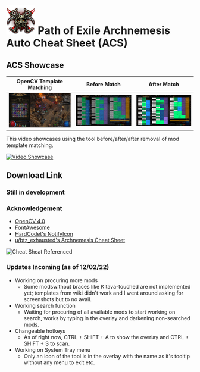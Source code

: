 # ![Kitava's Touched](Resources/Logo.png) Path of Exile Archnemesis Auto Cheat Sheet (ACS)

## ACS Showcase 
| OpenCV Template Matching | Before Match | After Match |
| :---: | :---: | :---: |
|![](Resources/Showcase/Showcase_1.JPG)| ![](Resources/Showcase/Showcase_2.JPG)| ![](Resources/Showcase/Showcase_3.JPG)|

This video showcases using the tool before/after/after removal of mod template matching.

[![Video Showcase](https://img.youtube.com/vi/1dJZwOJwuFQ/0.jpg)](https://youtu.be/1dJZwOJwuFQ)

## Download Link

### Still in development
### Acknowledgement

- [OpenCV 4.0](https://opencv.org/opencv-4-0/)
- [FontAwesome](https://fontawesome.com/)
- [HardCodet's NotifyIcon](http://www.hardcodet.net/wpf-notifyicon)
- [u/btz_exhausted's Archnemesis Cheat Sheet](https://www.reddit.com/r/pathofexile/comments/smvzgw/archnemesis_recipes_and_rewards_cheat_sheet/)

![Cheat Sheat Referenced](https://i.redd.it/s32npw296gg81.png)

### Updates Incoming (as of 12/02/22)

- Working on procuring more mods
    - Some modswithout braces like Kitava-touched are not implemented yet; templates from wiki didn't work and I went around asking for screenshots but to no avail.
- Working search function
    - Waiting for procuring of all available mods to start working on search, works by typing in the overlay and darkening non-searched mods.
- Changeable hotkeys
    - As of right now, CTRL + SHIFT + A to show the overlay and CTRL + SHIFT + S to scan.
- Working on System Tray menu
    - Only an icon of the tool is in the overlay with the name as it's tooltip without any menu to exit etc.
